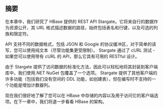 ## 摘要

在本章中，我们研究了 HBase 提供的 REST API Stargate。它将来自行的数据作为资源公开，其 URL 格式描述数据的路径，始终包括表名和行键，以及可选的列族和限定符。

API 支持不同的数据格式，包括 JSON 和 Google 的协议缓冲区，对于简单的读写，您可以使用纯文本（尽管功能集更受限制）。 Stargate 通过了 cURL 测试 - 如果您可以使用带有 cURL 的 API，那么它具有可用的 RESTful 设计。

由于 Stargate 提供了访问数据的标准化方法，因此可以轻松地将其封装到客户端库中，我们使用.NET NuGet 包覆盖了一个选项。 Stargate 提供了其他客户端的许多功能（包括我们没有空间的 DDL 功能，如创建表），但在编写时不支持的一个功能是增加计数器列。

现在我们很好地了解了您可以在 HBase 中存储的内容以及用于访问它的客户端选项。在下一章中，我们将退一步看看 HBase 的架构。